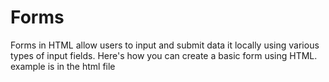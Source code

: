 # Forms

Forms in HTML allow users to input and submit data it locally using various types of input fields. Here's how you can create a basic form using HTML. example is in the html file